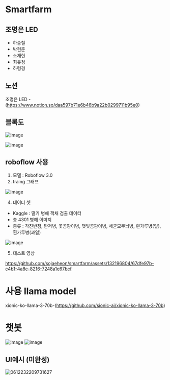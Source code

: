 # Smartfarm

## 조명은 LED
* 하승철
* 박현준
* 소재헌
* 최유정
* 하령경

## 노션
조명은 LED - (https://www.notion.so/daa597b71e6b46b9a22b0299711b95e0)


## 블록도
![image](https://github.com/sojaeheon/smartfarm/assets/144245586/cfb397f3-ccad-418b-a793-76ab83f630d1)

![image](https://github.com/sojaeheon/smartfarm/assets/132196804/798ce32d-b311-41f1-b988-9a10f7976752)


## roboflow 사용
1. 모델 : Roboflow 3.0
2. traing 그래프
   
![image](https://github.com/sojaeheon/smartfarm/assets/132196804/cc9580ed-6838-4876-aabf-fdb4f9ce63f1)

4. 데이터 셋
+ Kaggle : 딸기 병해 객채 검출 데이터
+ 총 4301 병해 이미지
+ 종류 : 각진반점, 탄저병, 꽃곰팡이병, 잿빛곰팡이병, 세균모무늬병, 흰가루병(잎), 흰가루병(과일)

![image](https://github.com/sojaeheon/smartfarm/assets/119103469/41a0e586-e9b7-4d3b-ae74-360f9b4de652)


5. 테스트 영상
    
https://github.com/sojaeheon/smartfarm/assets/132196804/67dfe97b-c4b1-4a8c-8216-7248a1e67bcf





# 사용 llama model
xionic-ko-llama-3-70b-(https://github.com/sionic-ai/xionic-ko-llama-3-70b)


# 챗봇
![image](https://github.com/sojaeheon/smartfarm/assets/144245586/96d31ba2-50d7-4d5e-bb12-3fa55727434f)
![image](https://github.com/sojaeheon/smartfarm/assets/144245586/71bf9aa9-08ab-4567-a0c9-643830bec7c9)


## UI예시 (미완성)
![0612232209731627](https://github.com/sojaeheon/smartfarm/assets/132196804/1652d921-8472-407f-844f-20e224c270bb)



